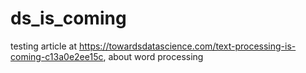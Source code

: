 # ds_is_coming
testing article at https://towardsdatascience.com/text-processing-is-coming-c13a0e2ee15c, about word processing
